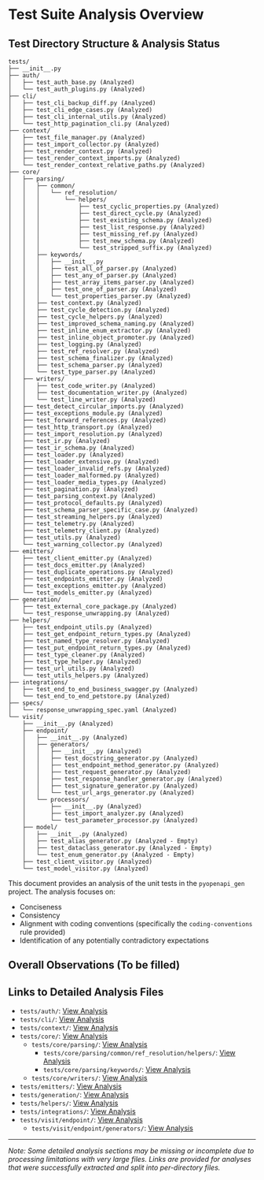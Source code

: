 # Test Suite Analysis Overview

## Test Directory Structure & Analysis Status

```
tests/
├── __init__.py
├── auth/
│   ├── test_auth_base.py (Analyzed)
│   └── test_auth_plugins.py (Analyzed)
├── cli/
│   ├── test_cli_backup_diff.py (Analyzed)
│   ├── test_cli_edge_cases.py (Analyzed)
│   ├── test_cli_internal_utils.py (Analyzed)
│   └── test_http_pagination_cli.py (Analyzed)
├── context/
│   ├── test_file_manager.py (Analyzed)
│   ├── test_import_collector.py (Analyzed)
│   ├── test_render_context.py (Analyzed)
│   ├── test_render_context_imports.py (Analyzed)
│   └── test_render_context_relative_paths.py (Analyzed)
├── core/
│   ├── parsing/
│   │   ├── common/
│   │   │   └── ref_resolution/
│   │   │       └── helpers/
│   │   │           ├── test_cyclic_properties.py (Analyzed)
│   │   │           ├── test_direct_cycle.py (Analyzed)
│   │   │           ├── test_existing_schema.py (Analyzed)
│   │   │           ├── test_list_response.py (Analyzed)
│   │   │           ├── test_missing_ref.py (Analyzed)
│   │   │           ├── test_new_schema.py (Analyzed)
│   │   │           └── test_stripped_suffix.py (Analyzed)
│   │   ├── keywords/
│   │   │   ├── __init__.py
│   │   │   ├── test_all_of_parser.py (Analyzed)
│   │   │   ├── test_any_of_parser.py (Analyzed)
│   │   │   ├── test_array_items_parser.py (Analyzed)
│   │   │   ├── test_one_of_parser.py (Analyzed)
│   │   │   └── test_properties_parser.py (Analyzed)
│   │   ├── test_context.py (Analyzed)
│   │   ├── test_cycle_detection.py (Analyzed)
│   │   ├── test_cycle_helpers.py (Analyzed)
│   │   ├── test_improved_schema_naming.py (Analyzed)
│   │   ├── test_inline_enum_extractor.py (Analyzed)
│   │   ├── test_inline_object_promoter.py (Analyzed)
│   │   ├── test_logging.py (Analyzed)
│   │   ├── test_ref_resolver.py (Analyzed)
│   │   ├── test_schema_finalizer.py (Analyzed)
│   │   ├── test_schema_parser.py (Analyzed)
│   │   └── test_type_parser.py (Analyzed)
│   ├── writers/
│   │   ├── test_code_writer.py (Analyzed)
│   │   ├── test_documentation_writer.py (Analyzed)
│   │   └── test_line_writer.py (Analyzed)
│   ├── test_detect_circular_imports.py (Analyzed)
│   ├── test_exceptions_module.py (Analyzed)
│   ├── test_forward_references.py (Analyzed)
│   ├── test_http_transport.py (Analyzed)
│   ├── test_import_resolution.py (Analyzed)
│   ├── test_ir.py (Analyzed)
│   ├── test_ir_schema.py (Analyzed)
│   ├── test_loader.py (Analyzed)
│   ├── test_loader_extensive.py (Analyzed)
│   ├── test_loader_invalid_refs.py (Analyzed)
│   ├── test_loader_malformed.py (Analyzed)
│   ├── test_loader_media_types.py (Analyzed)
│   ├── test_pagination.py (Analyzed)
│   ├── test_parsing_context.py (Analyzed)
│   ├── test_protocol_defaults.py (Analyzed)
│   ├── test_schema_parser_specific_case.py (Analyzed)
│   ├── test_streaming_helpers.py (Analyzed)
│   ├── test_telemetry.py (Analyzed)
│   ├── test_telemetry_client.py (Analyzed)
│   ├── test_utils.py (Analyzed)
│   └── test_warning_collector.py (Analyzed)
├── emitters/
│   ├── test_client_emitter.py (Analyzed)
│   ├── test_docs_emitter.py (Analyzed)
│   ├── test_duplicate_operations.py (Analyzed)
│   ├── test_endpoints_emitter.py (Analyzed)
│   ├── test_exceptions_emitter.py (Analyzed)
│   └── test_models_emitter.py (Analyzed)
├── generation/
│   ├── test_external_core_package.py (Analyzed)
│   └── test_response_unwrapping.py (Analyzed)
├── helpers/
│   ├── test_endpoint_utils.py (Analyzed)
│   ├── test_get_endpoint_return_types.py (Analyzed)
│   ├── test_named_type_resolver.py (Analyzed)
│   ├── test_put_endpoint_return_types.py (Analyzed)
│   ├── test_type_cleaner.py (Analyzed)
│   ├── test_type_helper.py (Analyzed)
│   ├── test_url_utils.py (Analyzed)
│   └── test_utils_helpers.py (Analyzed)
├── integrations/
│   ├── test_end_to_end_business_swagger.py (Analyzed)
│   └── test_end_to_end_petstore.py (Analyzed)
├── specs/
│   └── response_unwrapping_spec.yaml (Analyzed)
└── visit/
    ├── __init__.py (Analyzed)
    ├── endpoint/
    │   ├── __init__.py (Analyzed)
    │   ├── generators/
    │   │   ├── __init__.py (Analyzed)
    │   │   ├── test_docstring_generator.py (Analyzed)
    │   │   ├── test_endpoint_method_generator.py (Analyzed)
    │   │   ├── test_request_generator.py (Analyzed)
    │   │   ├── test_response_handler_generator.py (Analyzed)
    │   │   ├── test_signature_generator.py (Analyzed)
    │   │   └── test_url_args_generator.py (Analyzed)
    │   └── processors/
    │       ├── __init__.py (Analyzed)
    │       ├── test_import_analyzer.py (Analyzed)
    │       └── test_parameter_processor.py (Analyzed)
    ├── model/
    │   ├── __init__.py (Analyzed)
    │   ├── test_alias_generator.py (Analyzed - Empty)
    │   ├── test_dataclass_generator.py (Analyzed - Empty)
    │   └── test_enum_generator.py (Analyzed - Empty)
    ├── test_client_visitor.py (Analyzed)
    └── test_model_visitor.py (Analyzed)
```

This document provides an analysis of the unit tests in the `pyopenapi_gen` project.
The analysis focuses on:
- Conciseness
- Consistency
- Alignment with coding conventions (specifically the `coding-conventions` rule provided)
- Identification of any potentially contradictory expectations

## Overall Observations (To be filled)

## Links to Detailed Analysis Files

- `tests/auth/`: [View Analysis](./auth/auth_analysis.md)
- `tests/cli/`: [View Analysis](./cli/cli_analysis.md)
- `tests/context/`: [View Analysis](./context/context_analysis.md)
- `tests/core/`: [View Analysis](./core/core_analysis.md)
    - `tests/core/parsing/`: [View Analysis](./core/parsing/parsing_analysis.md)
        - `tests/core/parsing/common/ref_resolution/helpers/`: [View Analysis](./core/parsing/common/ref_resolution/helpers/helpers_analysis.md)
        - `tests/core/parsing/keywords/`: [View Analysis](./core/parsing/keywords/keywords_analysis.md)
    - `tests/core/writers/`: [View Analysis](./core/writers/writers_analysis.md)
- `tests/emitters/`: [View Analysis](./emitters/emitters_analysis.md)
- `tests/generation/`: [View Analysis](./generation/generation_analysis.md)
- `tests/helpers/`: [View Analysis](./helpers/helpers_analysis.md)
- `tests/integrations/`: [View Analysis](./integrations/integrations_analysis.md)
- `tests/visit/endpoint/`: [View Analysis](./visit/endpoint/endpoint_analysis.md)
    - `tests/visit/endpoint/generators/`: [View Analysis](./visit/endpoint/generators/generators_analysis.md)

---
*Note: Some detailed analysis sections may be missing or incomplete due to processing limitations with very large files. Links are provided for analyses that were successfully extracted and split into per-directory files.*